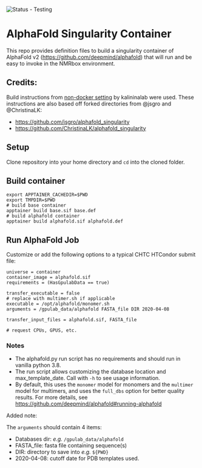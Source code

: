 ![Status - Testing](https://img.shields.io/badge/Status-Testing-2ea44f)


# AlphaFold Singularity Container

This repo provides definition files to build a singularity container of AlphaFold v2 
(https://github.com/deepmind/alphafold) that will run and be easy to invoke in the NMRbox
environment.

## Credits:
Build instructions from [non-docker setting](https://github.com/kalininalab/alphafold_non_docker) by kalininalab were used.
These instructions are also based off forked directories from @jsgro and @ChristinaLK:
- https://github.com/jsgro/alphafold_singularity
- https://github.com/ChristinaLK/alphafold_singularity

## Setup

Clone repository into your home directory and `cd` into the cloned folder. 

## Build container
```
export APPTAINER_CACHEDIR=$PWD
export TMPDIR=$PWD
# build base container
apptainer build base.sif base.def
# build alphafold container
apptainer build alphafold.sif alphafold.def
```

## Run AlphaFold Job

Customize or add the following options to a typical CHTC HTCondor submit file: 

```
universe = container
container_image = alphafold.sif
requirements = (HasGpulabData == true)

transfer_executable = false
# replace with multimer.sh if applicable
executable = /opt/alphafold/monomer.sh
arguments = /gpulab_data/alphafold FASTA_file DIR 2020-04-08

transfer_input_files = alphafold.sif, FASTA_file

# request CPUs, GPUS, etc.
```


### Notes

* The alphafold.py run script has no requirements and should run in vanilla python 3.8.
* The run script allows customizing the database location and max_template_date. Call with `-h` to see usage information.
* By default, this uses the `monomer` model for monomers and the `multimer` model for multimers,
  and uses the `full_dbs` option for better quality results. For more details, see https://github.com/deepmind/alphafold#running-alphafold
  
Added note:

The `arguments` should contain 4 items:

- Databases dir: *e.g.* `/gpulab_data/alphafold`
- FASTA_file: fasta file containing sequence(s)
- DIR: directory to save into *e.g.* `${PWD}`
- 2020-04-08: cutoff date for PDB templates used.

